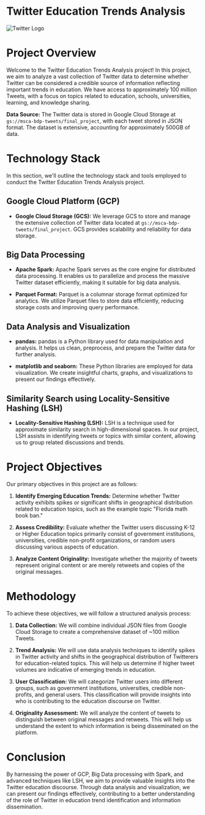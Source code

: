 # Twitter Education Trends Analysis

![Twitter Logo](https://www.logo.wine/a/logo/Twitter/Twitter-Logo.wine.svg)

# Project Overview

Welcome to the Twitter Education Trends Analysis project! In this project, we aim to analyze a vast collection of Twitter data to determine whether Twitter can be considered a credible source of information reflecting important trends in education. We have access to approximately 100 million Tweets, with a focus on topics related to education, schools, universities, learning, and knowledge sharing.

**Data Source:** The Twitter data is stored in Google Cloud Storage at `gs://msca-bdp-tweets/final_project`, with each tweet stored in JSON format. The dataset is extensive, accounting for approximately 500GB of data.

# Technology Stack

In this section, we'll outline the technology stack and tools employed to conduct the Twitter Education Trends Analysis project.

## Google Cloud Platform (GCP)

- **Google Cloud Storage (GCS):** We leverage GCS to store and manage the extensive collection of Twitter data located at `gs://msca-bdp-tweets/final_project`. GCS provides scalability and reliability for data storage.

## Big Data Processing

- **Apache Spark:** Apache Spark serves as the core engine for distributed data processing. It enables us to parallelize and process the massive Twitter dataset efficiently, making it suitable for big data analysis.

- **Parquet Format:** Parquet is a columnar storage format optimized for analytics. We utilize Parquet files to store data efficiently, reducing storage costs and improving query performance.

## Data Analysis and Visualization

- **pandas:** pandas is a Python library used for data manipulation and analysis. It helps us clean, preprocess, and prepare the Twitter data for further analysis.

- **matplotlib and seaborn:** These Python libraries are employed for data visualization. We create insightful charts, graphs, and visualizations to present our findings effectively.

## Similarity Search using Locality-Sensitive Hashing (LSH)

- **Locality-Sensitive Hashing (LSH):** LSH is a technique used for approximate similarity search in high-dimensional spaces. In our project, LSH assists in identifying tweets or topics with similar content, allowing us to group related discussions and trends.

# Project Objectives

Our primary objectives in this project are as follows:

1. **Identify Emerging Education Trends:** Determine whether Twitter activity exhibits spikes or significant shifts in geographical distribution related to education topics, such as the example topic "Florida math book ban."

2. **Assess Credibility:** Evaluate whether the Twitter users discussing K-12 or Higher Education topics primarily consist of government institutions, universities, credible non-profit organizations, or random users discussing various aspects of education.

3. **Analyze Content Originality:** Investigate whether the majority of tweets represent original content or are merely retweets and copies of the original messages.

# Methodology

To achieve these objectives, we will follow a structured analysis process:

1. **Data Collection:** We will combine individual JSON files from Google Cloud Storage to create a comprehensive dataset of ~100 million Tweets.

2. **Trend Analysis:** We will use data analysis techniques to identify spikes in Twitter activity and shifts in the geographical distribution of Twitterers for education-related topics. This will help us determine if higher tweet volumes are indicative of emerging trends in education.

3. **User Classification:** We will categorize Twitter users into different groups, such as government institutions, universities, credible non-profits, and general users. This classification will provide insights into who is contributing to the education discourse on Twitter.

4. **Originality Assessment:** We will analyze the content of tweets to distinguish between original messages and retweets. This will help us understand the extent to which information is being disseminated on the platform.

# Conclusion

By harnessing the power of GCP, Big Data processing with Spark, and advanced techniques like LSH, we aim to provide valuable insights into the Twitter education discourse. Through data analysis and visualization, we can present our findings effectively, contributing to a better understanding of the role of Twitter in education trend identification and information dissemination.
